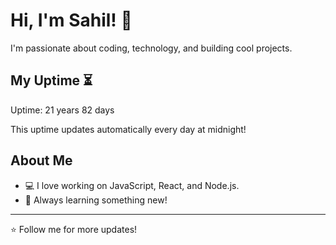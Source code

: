 # Hi, I'm Sahil! 👋

I'm passionate about coding, technology, and building cool projects.

## My Uptime ⏳
Uptime: 21 years 82 days

This uptime updates automatically every day at midnight!

## About Me
- 💻 I love working on JavaScript, React, and Node.js.
- 🎯 Always learning something new!

---

⭐️ Follow me for more updates!
